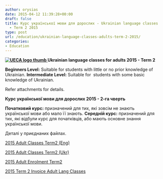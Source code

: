 ```yaml
---
author: orysias
date: 2015-04-12 11:39:28+00:00
draft: false
title: Курс української мови для дорослих - Ukrainian language classes for adults
  - Term 2 2015
type: post
url: /education/ukrainian-language-classes-adults-term-2-2015/
categories:
- Education
---
```


**[![UECA logo thumb](http://www.ozeukes.com/wp-content/uploads/2013/08/UECA-logo-thumb.jpg)
](http://www.ozeukes.com/wp-content/uploads/2013/08/UECA-logo-thumb.jpg)Ukrainian language classes for adults 2015 - Term 2**


**Beginners Level:** Suitable for students with little or no prior knowledge of Ukrainian.
**Intermediate Level:** Suitable for  students with some basic knowledge of Ukrainian.

Refer attachments for details.


**Курс української мови для дорослих 2015 - 2-га чверть**




**Початковий курс:** призначений для тих, які зовсім не знають української мови або мало її знають.
**Середній курс:** призначений для тих, які відбули курс для початківців, або мають oсновне знання української мови.




Деталі у приєднаних файлах.




[2015 Adult Classes Term2 (Eng)](http://www.ozeukes.com/wp-content/uploads/2015/04/2015-Adult-Classes-Term2-Eng.pdf)




[2015 Adult Classes Term2 (Ukr)](http://www.ozeukes.com/wp-content/uploads/2015/04/2015-Adult-Classes-Term2-Ukr.pdf)




[2015 Adult Enrolment Term2](http://www.ozeukes.com/wp-content/uploads/2015/04/2015-Adult-Enrolment-Term2.doc)




[2015 Term 2 Invoice Adult Lang Classes](http://www.ozeukes.com/wp-content/uploads/2015/04/2015-Term-2-Invoice-Adult-Lang-Classes.doc)
